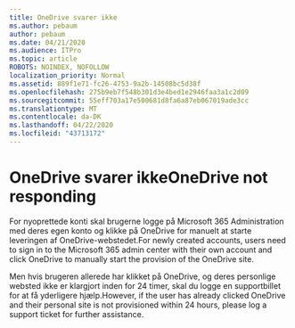 ```yaml
---
title: OneDrive svarer ikke
ms.author: pebaum
author: pebaum
ms.date: 04/21/2020
ms.audience: ITPro
ms.topic: article
ROBOTS: NOINDEX, NOFOLLOW
localization_priority: Normal
ms.assetid: 889f1e71-fc26-4753-9a2b-14508bc5d38f
ms.openlocfilehash: 275b9eb7f548b301d3e4bed1e2946faa3a1c2d09
ms.sourcegitcommit: 55eff703a17e500681d8fa6a87eb067019ade3cc
ms.translationtype: MT
ms.contentlocale: da-DK
ms.lasthandoff: 04/22/2020
ms.locfileid: "43713172"
---
```

# <a name="onedrive-not-responding"></a><span data-ttu-id="16e23-102">OneDrive svarer ikke</span><span class="sxs-lookup"><span data-stu-id="16e23-102">OneDrive not responding</span></span>

<span data-ttu-id="16e23-103">For nyoprettede konti skal brugerne logge på Microsoft 365 Administration med deres egen konto og klikke på OneDrive for manuelt at starte leveringen af OneDrive-webstedet.</span><span class="sxs-lookup"><span data-stu-id="16e23-103">For newly created accounts, users need to sign in to the Microsoft 365 admin center with their own account and click OneDrive to manually start the provision of the OneDrive site.</span></span>
  
<span data-ttu-id="16e23-104">Men hvis brugeren allerede har klikket på OneDrive, og deres personlige websted ikke er klargjort inden for 24 timer, skal du logge en supportbillet for at få yderligere hjælp.</span><span class="sxs-lookup"><span data-stu-id="16e23-104">However, if the user has already clicked OneDrive and their personal site is not provisioned within 24 hours, please log a support ticket for further assistance.</span></span>
  

